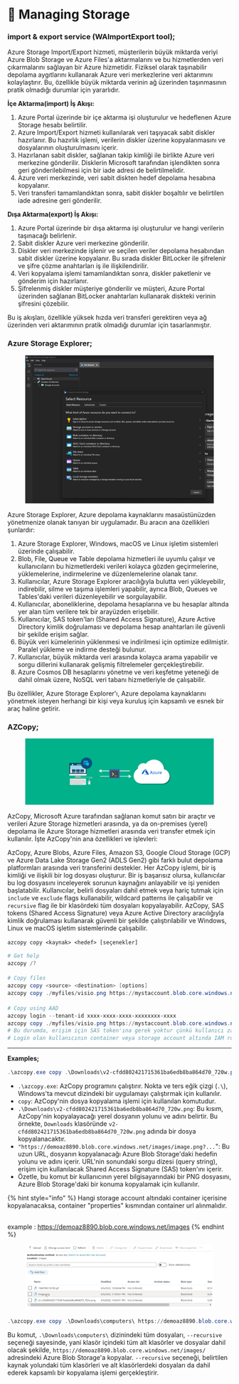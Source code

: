 # 🔧 Managing Storage

### import & export service **(WAImportExport tool);**

Azure Storage Import/Export hizmeti, müşterilerin büyük miktarda veriyi Azure Blob Storage ve Azure Files'a aktarmalarını ve bu hizmetlerden veri çıkarmalarını sağlayan bir Azure hizmetidir. Fiziksel olarak taşınabilir depolama aygıtlarını kullanarak Azure veri merkezlerine veri aktarımını kolaylaştırır. Bu, özellikle büyük miktarda verinin ağ üzerinden taşınmasının pratik olmadığı durumlar için yararlıdır.

**İçe Aktarma(import) İş Akışı:**

1. Azure Portal üzerinde bir içe aktarma işi oluşturulur ve hedeflenen Azure Storage hesabı belirtilir.
2. Azure Import/Export hizmeti kullanılarak veri taşıyacak sabit diskler hazırlanır. Bu hazırlık işlemi, verilerin diskler üzerine kopyalanmasını ve dosyalarının oluşturulmasını içerir.
3. Hazırlanan sabit diskler, sağlanan takip kimliği ile birlikte Azure veri merkezine gönderilir. Disklerin Microsoft tarafından işlendikten sonra geri gönderilebilmesi için bir iade adresi de belirtilmelidir.
4. Azure veri merkezinde, veri sabit diskten hedef depolama hesabına kopyalanır.
5. Veri transferi tamamlandıktan sonra, sabit diskler boşaltılır ve belirtilen iade adresine geri gönderilir.

**Dışa Aktarma(export) İş Akışı:**

1. Azure Portal üzerinde bir dışa aktarma işi oluşturulur ve hangi verilerin taşınacağı belirlenir.
2. Sabit diskler Azure veri merkezine gönderilir.
3. Diskler veri merkezinde işlenir ve seçilen veriler depolama hesabından sabit diskler üzerine kopyalanır. Bu sırada diskler BitLocker ile şifrelenir ve şifre çözme anahtarları iş ile ilişkilendirilir.
4. Veri kopyalama işlemi tamamlandıktan sonra, diskler paketlenir ve gönderim için hazırlanır.
5. Şifrelenmiş diskler müşteriye gönderilir ve müşteri, Azure Portal üzerinden sağlanan BitLocker anahtarları kullanarak diskteki verinin şifresini çözebilir.

Bu iş akışları, özellikle yüksek hızda veri transferi gerektiren veya ağ üzerinden veri aktarımının pratik olmadığı durumlar için tasarlanmıştır.



### Azure Storage Explorer;

<figure><img src="../.gitbook/assets/image (206).png" alt="" width="563"><figcaption></figcaption></figure>

Azure Storage Explorer, Azure depolama kaynaklarını masaüstünüzden yönetmenize olanak tanıyan bir uygulamadır. Bu aracın ana özellikleri şunlardır:

1. Azure Storage Explorer, Windows, macOS ve Linux işletim sistemleri üzerinde çalışabilir.
2. Blob, File, Queue ve Table depolama hizmetleri ile uyumlu çalışır ve kullanıcıların bu hizmetlerdeki verileri kolayca gözden geçirmelerine, yüklemelerine, indirmelerine ve düzenlemelerine olanak tanır.
3. Kullanıcılar, Azure Storage Explorer aracılığıyla bulutta veri yükleyebilir, indirebilir, silme ve taşıma işlemleri yapabilir, ayrıca Blob, Queues ve Tables'daki verileri düzenleyebilir ve sorgulayabilir.
4. Kullanıcılar, aboneliklerine, depolama hesaplarına ve bu hesaplar altında yer alan tüm verilere tek bir arayüzden erişebilir.
5. Kullanıcılar, SAS token'ları (Shared Access Signature), Azure Active Directory kimlik doğrulaması ve depolama hesap anahtarları ile güvenli bir şekilde erişim sağlar.
6. Büyük veri kümelerinin yüklenmesi ve indirilmesi için optimize edilmiştir. Paralel yükleme ve indirme desteği bulunur.
7. Kullanıcılar, büyük miktarda veri arasında kolayca arama yapabilir ve sorgu dillerini kullanarak gelişmiş filtrelemeler gerçekleştirebilir.
8. Azure Cosmos DB hesaplarını yönetme ve veri keşfetme yeteneği de dahil olmak üzere, NoSQL veri tabanı hizmetleriyle de çalışabilir.

Bu özellikler, Azure Storage Explorer'ı, Azure depolama kaynaklarını yönetmek isteyen herhangi bir kişi veya kuruluş için kapsamlı ve esnek bir araç haline getirir.



### AZCopy;

<figure><img src="../.gitbook/assets/azure-command-line-tool-for-data-transfer.png" alt=""><figcaption></figcaption></figure>

AzCopy, Microsoft Azure tarafından sağlanan komut satırı bir araçtır ve verileri Azure Storage hizmetleri arasında, ya da on-premises (yerel) depolama ile Azure Storage hizmetleri arasında veri transfer etmek için kullanılır. İşte AzCopy'nin ana özellikleri ve işlevleri:

AzCopy, Azure Blobs, Azure Files, Amazon S3, Google Cloud Storage (GCP) ve Azure Data Lake Storage Gen2 (ADLS Gen2) gibi farklı bulut depolama platformları arasında veri transferini destekler. Her AzCopy işlemi, bir iş kimliği ve ilişkili bir log dosyası oluşturur. Bir iş başarısız olursa, kullanıcılar bu log dosyasını inceleyerek sorunun kaynağını anlayabilir ve işi yeniden başlatabilir. Kullanıcılar, belirli dosyaları dahil etmek veya hariç tutmak için `include` ve `exclude` flags kullanabilir, wildcard patterns ile çalışabilir ve `recursive` flag ile bir klasördeki tüm dosyaları kopyalayabilir. AzCopy, SAS tokens (Shared Access Signature) veya Azure Active Directory aracılığıyla kimlik doğrulaması kullanarak güvenli bir şekilde çalıştırılabilir ve Windows, Linux ve macOS işletim sistemlerinde çalışabilir.



`azcopy copy <kaynak> <hedef> [seçenekler]`&#x20;



```powershell
# Get help
azcopy /?

# Copy files
azcopy copy <source> <destination> [options]
azcopy copy ./myfiles/visio.png https://mystaccount.blob.core.windows.net/files/image.png?sv=2020-08-04&ss=bfqt&srt=sco&sp=rwdlacup&se=2022-05-19T14:31:40Z&st=2022-05-19T06:31:40Z&sip=168.11.12.13-168.11.12.19&spr=https&sig=66iXqzZSakarJ05J210%2ByoPRVXTeTo%2FTJcHHSEKUjHr0%3D

# Copy using AAD
azcopy login --tenant-id xxxx-xxxx-xxxx-xxxxxxxx-xxxx
azcopy copy ./myfiles/visio.png https://mystaccount.blob.core.windows.net/files/image.png
# Bu durumda, erişim için SAS token'ına gerek yoktur çünkü kullanıcı zaten AAD ile kimlik doğrulaması yapmıştır.
# Login olan kullanıcının container veya storage account altında IAM rolünün olması gerekiyor.
```



***

**Examples;**

```powershell
.\azcopy.exe copy .\Downloads\v2-cfdd802421715361ba6edb8ba864d70_720w.png "https://demoaz8890.blob.core.windows.net/images/image.png?sv=2020-08-04&ss=b&srt=sco&sp=rwdlacitfx&se=2022-06-07T01:32:19Z&st=2022-06-06T17:32:19Z&spr=https&sig=s%2FHdUmbIOBwQNOaHjz8w8p5dvSr99RJ9G0wPdPMMKIw%3D"
```

* `.\azcopy.exe`: AzCopy programını çalıştırır. Nokta ve ters eğik çizgi (`.\`), Windows'ta mevcut dizindeki bir uygulamayı çalıştırmak için kullanılır.
* `copy`: AzCopy'nin dosya kopyalama işlemi için kullanılan komutudur.
* `.\Downloads\v2-cfdd802421715361ba6edb8ba864d70_720w.png`: Bu kısım, AzCopy'nin kopyalayacağı yerel dosyanın yolunu ve adını belirtir. Bu örnekte, `Downloads` klasöründe `v2-cfdd802421715361ba6edb8ba864d70_720w.png` adında bir dosya kopyalanacaktır.
* `"https://demoaz8890.blob.core.windows.net/images/image.png?...`": Bu uzun URL, dosyanın kopyalanacağı Azure Blob Storage'daki hedefin yolunu ve adını içerir. URL'nin sonundaki sorgu dizesi (query string), erişim için kullanılacak Shared Access Signature (SAS) token'ını içerir.
* Özetle, bu komut bir kullanıcının yerel bilgisayarındaki bir PNG dosyasını, Azure Blob Storage'daki bir konuma kopyalamak için kullanılır.

{% hint style="info" %}
Hangi storage account altındaki container içerisine kopyalanacaksa, container "properties" kısmından container url alınmalıdır.

\
example  :  https://demoaz8890.blob.core.windows.net/images
{% endhint %}

<figure><img src="../.gitbook/assets/image (207).png" alt=""><figcaption></figcaption></figure>

```powershell
.\azcopy.exe copy .\Downloads\computers\ https://demoaz8890.blob.core.windows.net/images/ --recursive
```

Bu komut, `.\Downloads\computers\` dizinindeki tüm dosyaları, `--recursive` seçeneği sayesinde, yani klasör içindeki tüm alt klasörler ve dosyalar dahil olacak şekilde, `https://demoaz8890.blob.core.windows.net/images/` adresindeki Azure Blob Storage'a kopyalar. `--recursive` seçeneği, belirtilen kaynak yolundaki tüm klasörleri ve alt klasörlerdeki dosyaları da dahil ederek kapsamlı bir kopyalama işlemi gerçekleştirir.

